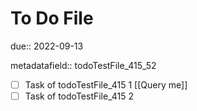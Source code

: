 # To Do File

due:: 2022-09-13

metadatafield:: todoTestFile_415\_52

- [ ] Task of todoTestFile_415 1 [[Query me]]
- [ ] Task of todoTestFile_415 2
